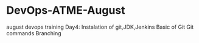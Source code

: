 # DevOps-ATME-August
august devops training
Day4: Instalation of git,JDK,Jenkins
      Basic of Git
      Git commands
      Branching